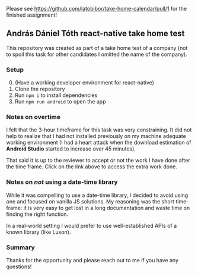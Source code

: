 Please see https://github.com/latobibor/take-home-calendar/pull/1 for the finished assignment!

## András Dániel Tóth react-native take home test
This repository was created as part of a take home test of a company (not to spoil this task for other candidates I omitted
the name of the company).

### Setup
0. (Have a working developer environment for react-native)
1. Clone the repository
2. Run `npm i` to install dependencies
3. Run `npm run android` to open the app

### Notes on overtime
I felt that the 3-hour timeframe for this task was very constraining. It did not help to realize that I had not installed
previously on my machine adequate working environment (I had a heart attack when the download estimation of **Android Studio** 
started to increase over 45 minutes).

That said it is up to the reviewer to accept or not the work I have done after the time frame. Click on the link above to
access the extra work done.

### Notes on _not_ using a date-time library
While it was compelling to use a date-time library, I decided to avoid using one and focused on vanilla JS solutions.
My reasoning was the short time-frame: it is very easy to get lost in a long documentation and waste time on finding the
right function.

In a real-world setting I would prefer to use well-established APIs of a known library (like Luxon).

### Summary
Thanks for the opportunity and please reach out to me if you have any questions!
